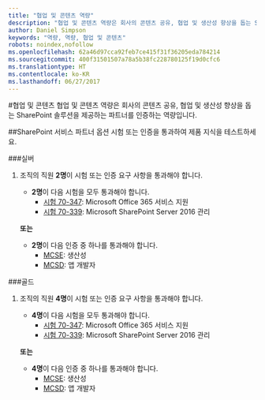 ```yaml
---
title: "협업 및 콘텐츠 역량"
description: "협업 및 콘텐츠 역량은 회사의 콘텐츠 공유, 협업 및 생산성 향상을 돕는 SharePoint 솔루션을 제공하는 파트너를 인증하는 역량입니다."
author: Daniel Simpson
keywords: "역량, 역량, 협업 및 콘텐츠"
robots: noindex,nofollow
ms.openlocfilehash: 62a46d97cca92feb7ce415f31f36205eda784214
ms.sourcegitcommit: 400f31501507a78a5b38fc228780125f19d0cfc6
ms.translationtype: HT
ms.contentlocale: ko-KR
ms.lasthandoff: 06/27/2017
---
```

#<a name="collaboration-and-content"></a>협업 및 콘텐츠
협업 및 콘텐츠 역량은 회사의 콘텐츠 공유, 협업 및 생산성 향상을 돕는 SharePoint 솔루션을 제공하는 파트너를 인증하는 역량입니다.

##<a name="sharepoint-services-partner-option"></a>SharePoint 서비스 파트너 옵션
시험 또는 인증을 통과하여 제품 지식을 테스트하세요.

###<a name="silver"></a>실버

1. 조직의 직원 **2명**이 시험 또는 인증 요구 사항을 통과해야 합니다.

    - **2명**이 다음 시험을 모두 통과해야 합니다.
        - [시험 70-347](https://www.microsoft.com/en-us/learning/exam-70-347.aspx): Microsoft Office 365 서비스 지원
        - [시험 70-339](https://www.microsoft.com/en-us/learning/exam-70-339.aspx): Microsoft SharePoint Server 2016 관리

    **또는**

    - **2명**이 다음 인증 중 하나를 통과해야 합니다.
        - [MCSE](https://www.microsoft.com/en-us/learning/mcse-productivity-certification.aspx): 생산성
        - [MCSD](https://www.microsoft.com/en-us/learning/mcsd-app-builder-certification.aspx): 앱 개발자

###<a name="gold"></a>골드
1. 조직의 직원 **4명**이 시험 또는 인증 요구 사항을 통과해야 합니다.

    - **4명**이 다음 시험을 모두 통과해야 합니다.
        - [시험 70-347](https://www.microsoft.com/en-us/learning/exam-70-347.aspx): Microsoft Office 365 서비스 지원
        - [시험 70-339](https://www.microsoft.com/en-us/learning/exam-70-339.aspx): Microsoft SharePoint Server 2016 관리

    **또는**

    - **4명**이 다음 인증 중 하나를 통과해야 합니다.
        - [MCSE](https://www.microsoft.com/en-us/learning/mcse-productivity-certification.aspx): 생산성
        - [MCSD](https://www.microsoft.com/en-us/learning/mcsd-app-builder-certification.aspx): 앱 개발자
 

